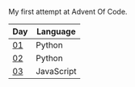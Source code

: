 My first attempt at Advent Of Code.

|Day|Language|
|-|-|
|[01](day1)|Python|
|[02](day2)|Python|
|[03](day3)|JavaScript|
